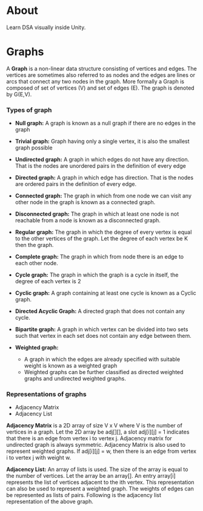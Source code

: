 # About

Learn DSA visually inside Unity. 

# Graphs

A **Graph** is a non-linear data structure consisting of vertices and edges. The vertices are sometimes also referred to as nodes and the edges are lines or arcs that connect any two nodes in the graph. More formally a Graph is composed of set of vertices (V) and set of edges (E). The graph is denoted by G(E,V).

### Types of graph

- **Null graph:** A graph is known as a null graph if there are no edges in the graph

- **Trivial graph:** Graph having only a single vertex, it is also the smallest graph possible

- **Undirected graph:** A graph in which edges do not have any direction. That is the nodes are unordered pairs in the definition of every edge

- **Directed graph:** A graph in which edge has direction. That is the nodes are ordered pairs in the definition of every edge.

- **Connected graph:** The graph in which from one node we can visit any other node in the graph is known as a connected graph.

- **Disconnected graph:** The graph in which at least one node is not reachable from a node is known as a disconnected graph.

- **Regular graph:** The graph in which the degree of every vertex is equal to the other vertices of the graph. Let the degree of each vertex be K then the graph.

- **Complete graph:** The graph in which from node there is an edge to each other node.

- **Cycle graph:** The graph in which the graph is a cycle in itself, the degree of each vertex is 2

- **Cyclic graph:** A graph containing at least one cycle is known as a Cyclic graph.

- **Directed Acyclic Graph:** A directed graph that does not contain any cycle.

- **Bipartite graph:** A graph in which vertex can be divided into two sets such that vertex in each set does not contain any edge between them.

- **Weighted graph:**
	- A graph in which the edges are already specified with suitable weight is known as a weighted graph
	- Weighted graphs can be further classified as directed weighted graphs and undirected weighted graphs.

### Representations of graphs

- Adjacency Matrix 
- Adjacency List 

**Adjacency Matrix** is a 2D array of size V x V where V is the number of vertices in a graph. Let the 2D array be adj[][], a slot adj[i][j] = 1 indicates that there is an edge from vertex i to vertex j. Adjacency matrix for undirected graph is always symmetric. Adjacency Matrix is also used to represent weighted graphs. If adj[i][j] = w, then there is an edge from vertex i to vertex j with weight w.

**Adjacency List:** An array of lists is used. The size of the array is equal to the number of vertices. Let the array be an array[]. An entry array[i] represents the list of vertices adjacent to the ith vertex. This representation can also be used to represent a weighted graph. The weights of edges can be represented as lists of pairs. Following is the adjacency list representation of the above graph.  